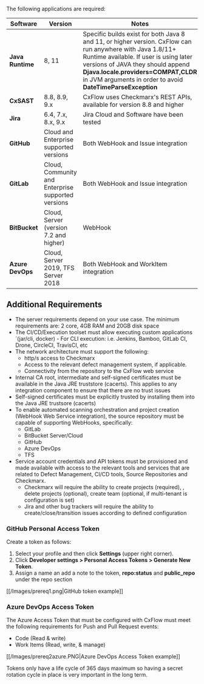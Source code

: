 The following applications are required:

| Software | Version                                            | Notes                                                                                                                                                                                                                                                           |
| -------- |----------------------------------------------------|-----------------------------------------------------------------------------------------------------------------------------------------------------------------------------------------------------------------------------------------------------------------|
| **Java Runtime** | 8, 11                                              | Specific builds exist for both Java 8 and 11, or higher version. CxFlow can run anywhere with Java 1.8/11+ Runtime available. If user is using later versions of JAVA they should append **Djava.locale.providers=COMPAT,CLDR** in JVM arguments in order to avoid **DateTimeParseException** |
| **CxSAST** | 8.8, 8.9, 9.x                                      | CxFlow uses Checkmarx's REST APIs, available for version 8.8 and higher                                                                                                                                                                                         |
| **Jira** | 6.4, 7.x, 8.x, 9.x                                 | Jira Cloud and Software have been tested                                                                                                                                                                                                                        |
| **GitHub** | Cloud and Enterprise supported versions            | Both WebHook and Issue integration                                                                                                                                                                                                                              |
| **GitLab** | Cloud, Community and Enterprise supported versions | Both WebHook and Issue integration                                                                                                                                                                                                                              |
| **BitBucket** | Cloud, Server (version 7.2 and higher)             | WebHook                                                                                                                                                                                                                                                         |
| **Azure DevOps** | Cloud, Server 2019, TFS Server 2018                | Both WebHook and WorkItem integration                                                                                                                                                                                                                           |

## Additional Requirements
* The server requirements depend on your use case. The minimum requirements are: 2 core, 4GB RAM and 20GB disk space
* The CI/CD/Execution toolset must allow executing custom applications  `(jar/cli, docker) - For CLI execution: i.e. Jenkins, Bamboo, GitLab CI, Drone, CircleCI, TravisCI, etc
* The network architecture must support the following:
  * http/s access to Checkmarx
  * Access to the relevant defect management system, if applicable.
  * Connectivity from the repository to the CxFlow web service
* Internal CA root, intermediate and self-signed certificates must be available in the Java JRE truststore (cacerts). This applies to any integration component to ensure that there are no trust issues
* Self-signed certificates must be explicitly trusted by installing them into the Java JRE trustsore (cacerts)
* To enable automated scanning orchestration and project creation (WebHook Web Service integration), the source repository must be capable of supporting WebHooks, specifically:
  * GitLab
  * BitBucket Server/Cloud
  * GitHub
  * Azure DevOps
  * TFS
* Service account credentials and API tokens must be provisioned and made available with access to the relevant tools and services that are related to Defect Management, CI/CD tools, Source Repositories and Checkmarx.
  * Checkmarx will require the ability to create projects (required), , delete projects (optional), create team (optional, if multi-tenant is configuration is set)
  * Jira and other bug trackers will require the ability to create/close/transition issues according to defined configuration

### GitHub Personal Access Token
Create a token as follows:
1. Select your profile and then click **Settings** (upper right corner).
1. Click **Developer settings > Personal Access Tokens > Generate New Token**.
1. Assign a name an add a note to the token, **repo:status** and **public_repo** under the repo section

[[/Images/prereq1.png|GitHub token example]]

### Azure DevOps Access Token
The Azure Access Token that must be configured with CxFlow must meet the following requirements for Push and Pull Request events:
* Code (Read & write)
* Work Items (Read, write, & manage)

[[/Images/prereq2azure.PNG|Azure DevOps Access Token example]]

Tokens only have a life cycle of 365 days maximum so having a secret rotation cycle in place is very important in the long term.